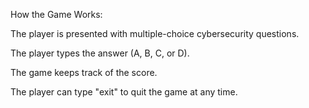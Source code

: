 How the Game Works:

The player is presented with multiple-choice cybersecurity questions.

The player types the answer (A, B, C, or D).

The game keeps track of the score.

The player can type "exit" to quit the game at any time.

